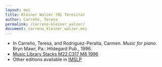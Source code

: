 ```yaml
---
layout: mei
title: Kleiner Walzer (Mi Teresita)
author: Carreño, Teresa
permalink: /carreno-kleiner_walzer/
document: carreno_kleiner_walzer.mei
---
```


- In Carreño, Teresa, and Rodriguez-Peralta, Carmen. *Music for piano.* Bryn Mawr, Pa.: Hildegard Pub., 1996.
- <a href="https://tufts-primo.hosted.exlibrisgroup.com/permalink/f/bnf7qa/01TUN_ALMA21113580720003851" target="_blank">Music Library Stacks M22.C317 M8 1996</a>
- Other editions available in <a href="https://imslp.org/wiki/Kleiner_Walzer_(Carre%C3%B1o%2C_Teresa)" target="_blank">IMSLP</a>

